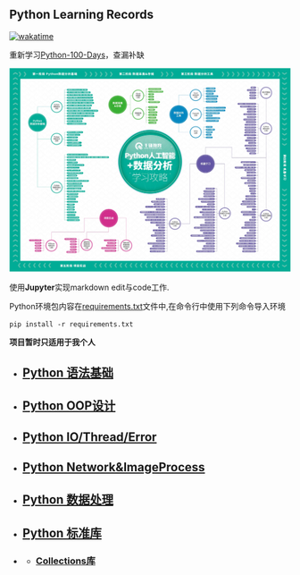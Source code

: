 ## Python Learning Records
[![wakatime](https://wakatime.com/badge/github/betterlmy/LearningPython.svg)](https://wakatime.com/badge/github/betterlmy/LearningPython)


重新学习[Python-100-Days](https://github.com/jackfrued/Python-100-Days)，查漏补缺

 ![Python数据分析](Python资料/学习地图/Python.jpg)

使用**Jupyter**实现markdown edit与code工作.

Python环境包内容在[requirements.txt](requirements.txt)文件中,在命令行中使用下列命令导入环境

```
pip install -r requirements.txt
```



**项目暂时只适用于我个人**

* ## [Python 语法基础](./Python语法基础)

* ## [Python OOP设计](./Python面向对象设计)

* ## [Python IO/Thread/Error](./PythonIO-多线程-异常)

* ## [Python Network&ImageProcess](./Python网络编程与图像处理基础)

* ## [Python 数据处理](./Python数据处理)

* ## [Python 标准库](./Python标准库)
* * ### [Collections库](./Python标准库/Collections.ipynb)